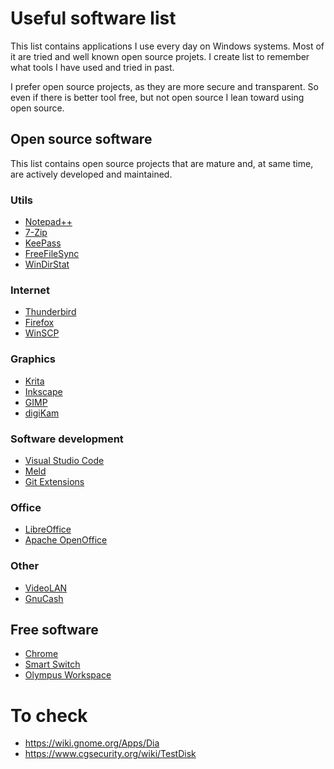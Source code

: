 # Useful software list

This list contains applications I use every day on Windows systems. Most of it are tried and well known open source projets. I create list to remember what tools I have used and tried in past.

I prefer open source projects, as they are more secure and transparent. So even if there is better tool free, but not open source I lean toward using open source. 


## Open source software

This list contains open source projects that are mature and, at same time, are actively developed and maintained.

### Utils

* [Notepad++](https://notepad-plus-plus.org/)
* [7-Zip](https://www.7-zip.org/)
* [KeePass](https://keepass.info/)
* [FreeFileSync](https://freefilesync.org/)
* [WinDirStat](https://windirstat.net/)

### Internet

* [Thunderbird](https://www.thunderbird.net/)
* [Firefox](https://www.mozilla.org/firefox/)
* [WinSCP](https://winscp.net/eng/download.php)

### Graphics

* [Krita](https://krita.org/en/homepage/)
* [Inkscape](https://inkscape.org/en/)
* [GIMP](https://www.gimp.org/)
* [digiKam](https://www.digikam.org/)

### Software development

* [Visual Studio Code](https://code.visualstudio.com/)
* [Meld](http://meldmerge.org/)
* [Git Extensions](https://gitextensions.github.io/)

### Office

* [LibreOffice](https://pl.libreoffice.org)
* [Apache OpenOffice](https://www.openoffice.org)

### Other

* [VideoLAN](https://www.videolan.org)
* [GnuCash](https://www.gnucash.org)


## Free software

* [Chrome](https://www.google.com/chrome/)
* [Smart Switch](https://www.samsung.com/smart-switch/)
* [Olympus Workspace](http://app.olympus-imaging.com/olympusworkspace)



# To check

- https://wiki.gnome.org/Apps/Dia
- https://www.cgsecurity.org/wiki/TestDisk
